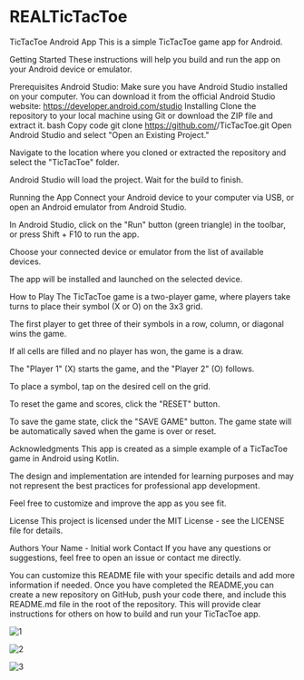 # REALTicTacToe


TicTacToe Android App
This is a simple TicTacToe game app for Android.

Getting Started
These instructions will help you build and run the app on your Android device or emulator.

Prerequisites
Android Studio: Make sure you have Android Studio installed on your computer. You can download it from the official Android Studio website: https://developer.android.com/studio
Installing
Clone the repository to your local machine using Git or download the ZIP file and extract it.
bash
Copy code
git clone https://github.com/<your-username>/TicTacToe.git
Open Android Studio and select "Open an Existing Project."

Navigate to the location where you cloned or extracted the repository and select the "TicTacToe" folder.

Android Studio will load the project. Wait for the build to finish.

Running the App
Connect your Android device to your computer via USB, or open an Android emulator from Android Studio.

In Android Studio, click on the "Run" button (green triangle) in the toolbar, or press Shift + F10 to run the app.

Choose your connected device or emulator from the list of available devices.

The app will be installed and launched on the selected device.

How to Play
The TicTacToe game is a two-player game, where players take turns to place their symbol (X or O) on the 3x3 grid.

The first player to get three of their symbols in a row, column, or diagonal wins the game.

If all cells are filled and no player has won, the game is a draw.

The "Player 1" (X) starts the game, and the "Player 2" (O) follows.

To place a symbol, tap on the desired cell on the grid.

To reset the game and scores, click the "RESET" button.

To save the game state, click the "SAVE GAME" button. The game state will be automatically saved when the game is over or reset.

Acknowledgments
This app is created as a simple example of a TicTacToe game in Android using Kotlin.

The design and implementation are intended for learning purposes and may not represent the best practices for professional app development.

Feel free to customize and improve the app as you see fit.

License
This project is licensed under the MIT License - see the LICENSE file for details.

Authors
Your Name - Initial work
Contact
If you have any questions or suggestions, feel free to open an issue or contact me directly.

You can customize this README file with your specific details and add more information if needed. Once you have completed the README,you can create a new repository on GitHub, push your code there, and include this README.md file in the root of the repository. This will provide clear instructions for others on how to build and run your TicTacToe app.


![1](https://github.com/itzUG/REALTicTacToe/assets/72151042/ac1fef30-7a5d-4ea7-9f71-b846ddcbb0b4)





![2](https://github.com/itzUG/REALTicTacToe/assets/72151042/0660a6b1-d13b-4c2e-bb6d-132974f544af)



![3](https://github.com/itzUG/REALTicTacToe/assets/72151042/29ffd5dd-5c13-46d0-9458-0f794c046d1b)



